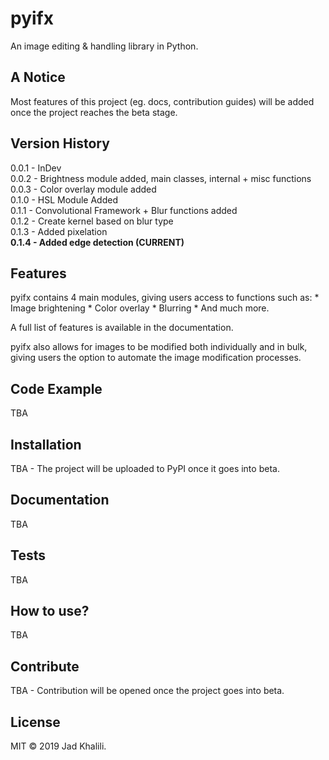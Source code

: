 # pyifx
An image editing &amp; handling library in Python.

## A Notice
Most features of this project (eg. docs, contribution guides) will be added once the project reaches the beta stage.

## Version History 
0.0.1 - InDev <br />
0.0.2 - Brightness module added, main classes, internal + misc functions <br />
0.0.3 - Color overlay module added <br />
0.1.0 - HSL Module Added <br />
0.1.1 - Convolutional Framework + Blur functions added <br />
0.1.2 - Create kernel based on blur type <br />
0.1.3 - Added pixelation <br />
<b>0.1.4 - Added edge detection (CURRENT)</b> <br />

## Features
pyifx contains 4 main modules, giving users access to functions such as:
	* Image brightening
	* Color overlay
	* Blurring 
	* And much more.
	
A full list of features is available in the documentation.
	
pyifx also allows for images to be modified both individually and in bulk, giving users the option to automate the image modification processes.
	

## Code Example
TBA

## Installation
TBA - The project will be uploaded to PyPI once it goes into beta.

## Documentation
TBA

## Tests
TBA

## How to use?
TBA

## Contribute
TBA - Contribution will be opened once the project goes into beta.

## License
MIT © 2019 Jad Khalili.
